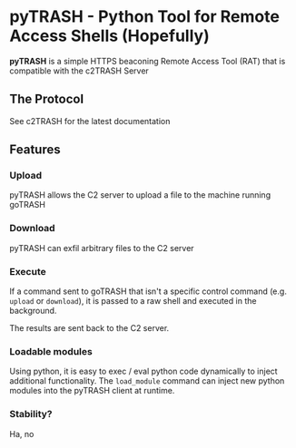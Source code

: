 pyTRASH - Python Tool for Remote Access Shells (Hopefully)
======
**pyTRASH** is a simple HTTPS beaconing Remote Access Tool (RAT) that is compatible with the c2TRASH Server
## The Protocol

See c2TRASH for the latest documentation

## Features

### Upload

pyTRASH allows the C2 server to upload a file to the machine running goTRASH

### Download

pyTRASH can exfil arbitrary files to the C2 server

### Execute

If a command sent to goTRASH that isn't a specific control command (e.g. `upload` or `download`), it is passed to a raw shell and executed in the background.

The results are sent back to the C2 server.


### Loadable modules

Using python, it is easy to exec / eval python code dynamically to inject additional functionality. The `load_module` command can inject new python modules into the pyTRASH client at runtime.

### Stability?

Ha, no

